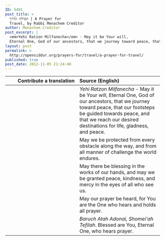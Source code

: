 ```yaml
---
ID: 5401
post_title: >
  תפילת הדרך | A Prayer for
  Travel, by Rabbi Menachem Creditor
author: Menachem Creditor
post_excerpt: |
  <em>Yehi Ratzon Milfanecha</em> - May it be Your will,
  Eternal One, God of our ancestors, that we journey toward peace, that our footsteps be guided towards peace, and that we reach our desired destinations for life, gladness, and peace. May we be protected from every obstacle along the way, and from all manner of challenge the world endures. May there be blessing in the works of our hands, and may we be granted peace, kindness, and mercy in the eyes of all who see us. May our prayer be heard, for You are the One who hears and holds all prayer. <em>Baruch Atah Adonai, Shomei'ah Tefilah</em>. Blessed are You, Eternal One, who hears prayer.
layout: post
permalink: >
  http://opensiddur.org/prayers-for/travel/a-prayer-for-travel/
published: true
post_date: 2012-11-05 21:24:40
---
```

<table style="margin-left: auto;margin-right: auto;" class="draggable">
<thead><tr><th id="x" style="text-align: right;">Contribute a translation</th><th style="text-align: left;">Source (English)</th></tr></thead>
<tbody>
<tr>
<td style="vertical-align:top;" width="46%">
<div class="liturgy"><span lang="he">

</span></div>
</td>
 
<td style="vertical-align:top;" width="53%">
<div class="english">
<em>Yehi Ratzon Milfanecha</em> - May it be Your will, 
Eternal One, God of our ancestors, 
that we journey toward peace, 
that our footsteps be guided towards peace, 
and that we reach our desired destinations for life, gladness, and peace. 
</div></td></tr>


<tr><td style="vertical-align:top;" width="46%">
<div class="liturgy" style="text-align: right;"><span lang="he">

</span></div></td>
 
<td style="vertical-align:top;" width="53%"><div class="english">
May we be protected from every obstacle along the way, 
and from all manner of challenge the world endures.
</div></td></tr>


<tr><td style="vertical-align:top;" width="46%">
<div class="liturgy" style="text-align: right;"><span lang="he">

</span></div></td>
 
<td style="vertical-align:top;" width="53%"><div class="english">
May there be blessing in the works of our hands, 
and may we be granted peace, kindness, and mercy 
in the eyes of all who see us. 
</div></td></tr>


<tr><td style="vertical-align:top;" width="46%">
<div class="liturgy" style="text-align: right;"><span lang="he">

</span></div></td>
 
<td style="vertical-align:top;" width="53%"><div class="english">
May our prayer be heard, 
for You are the One who hears and holds all prayer. 
</div></td></tr>


<tr><td style="vertical-align:top;" width="46%">
<div class="liturgy" style="text-align: right;"><span lang="he">

</span></div></td>
 
<td style="vertical-align:top;" width="53%"><div class="english">
<em>Baruch Atah Adonai, Shomei'ah Tefilah</em>. 
Blessed are You, Eternal One, who hears prayer.
</div></td>
</tr>
</tbody></table>